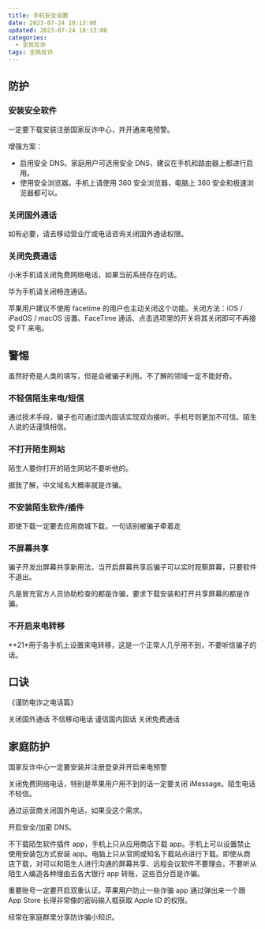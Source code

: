 ```yaml
---
title: 手机安全设置
date: 2023-07-24 10:13:00
updated: 2023-07-24 10:13:00
categories:
  - 全民反诈
tags: 全民反诈
---
```


## 防护

### 安装安全软件

一定要下载安装注册国家反诈中心，并开通来电预警。

增强方案：

* 启用安全 DNS。家庭用户可选用安全 DNS，建议在手机和路由器上都进行启用。
* 使用安全浏览器。手机上请使用 360 安全浏览器，电脑上 360 安全和极速浏览器都可以。

### 关闭国外通话

如有必要，请去移动营业厅或电话咨询关闭国外通话权限。

### 关闭免费通话

小米手机请关闭免费网络电话，如果当前系统存在的话。

华为手机请关闭畅连通话。

苹果用户建议不使用 facetime 的用户也主动关闭这个功能。关闭方法：iOS / iPadOS / macOS 设置、FaceTime 通话、点击选项里的开关将其关闭即可不再接受 FT 来电。

<!-- more -->

## 警惕

虽然好奇是人类的填写，但是会被骗子利用。不了解的领域一定不能好奇。

### 不轻信陌生来电/短信

通过技术手段，骗子也可通过国内固话实现双向接听。手机号则更加不可信。陌生人说的话谨慎相信。

### 不打开陌生网站

陌生人要你打开的陌生网站不要听他的。

据我了解，中文域名大概率就是诈骗。

### 不安装陌生软件/插件

即使下载一定要去应用商城下载，一句话别被骗子牵着走

### 不屏幕共享

骗子开发出屏幕共享新用法，当开启屏幕共享后骗子可以实时观察屏幕，只要软件不退出。

凡是冒充官方人员协助检查的都是诈骗，要求下载安装和打开共享屏幕的都是诈骗。

### 不开启来电转移

**21*用于各手机上设置来电转移，这是一个正常人几乎用不到，不要听信骗子的话。

## 口诀

《谨防电诈之电话篇》

关闭国外通话
不信移动电话
谨信国内固话
关闭免费通话

## 家庭防护

国家反诈中心一定要安装并注册登录并开启来电预警

关闭免费网络电话，特别是苹果用户用不到的话一定要关闭 iMessage。陌生电话不轻信。

通过运营商关闭国外电话，如果没这个需求。

开启安全/加密 DNS。

不下载陌生软件插件 app，手机上只从应用商店下载 app。手机上可以设置禁止使用安装包方式安装 app。电脑上只从官网或知名下载站点进行下载。即使从商店下载，对可以和陌生人进行沟通的屏幕共享、远程会议软件不要理会。不要听从陌生人编造各种理由去各大银行 app 转账，这些百分百是诈骗。

重要账号一定要开启双重认证。苹果用户防止一些诈骗 app 通过弹出来一个跟 App Store 长得非常像的密码输入框获取 Apple ID 的权限。

经常在家庭群里分享防诈骗小知识。
